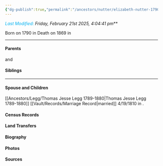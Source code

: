 ```yaml
---
{"dg-publish":true,"permalink":"/ancestors/nutter/elizabeth-nutter-1790-1869/","tags":["Elizabeth-Nutter"]}
---
```


*<font color="#00b0f0">Last Modified:</font> Friday, February 21st 2025, 4:04:41 pm***

Born on  1790 in <!-- link to place -->
Death on 1869 in <!-- link to place -->

---
#### Parents

<!-- Link to father --> and <!-- Link to mother-->
#### Siblings
<!-- Link to sibling -->

---
#### Spouse and Children
[[Ancestors/Legg/Thomas Jesse Legg 1789-1880\|Thomas Jesse Legg 1789-1880]] [[Vault/Records/Marriage Record\|married]] 4/19/1810 in <!-- link to place -->.
<!-- Link to child -->

#### Census Records

#### Land Transfers

#### Biography

#### Photos

#### Sources


